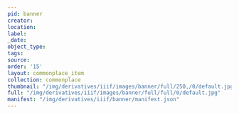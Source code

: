 ```yaml
---
pid: banner
creator: 
location: 
label: 
_date: 
object_type: 
tags: 
source: 
order: '15'
layout: commonplace_item
collection: commonplace
thumbnail: "/img/derivatives/iiif/images/banner/full/250,/0/default.jpg"
full: "/img/derivatives/iiif/images/banner/full/full/0/default.jpg"
manifest: "/img/derivatives/iiif/banner/manifest.json"
---
```

